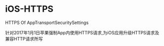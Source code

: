 # iOS-HTTPS
HTTPS Of AppTransportSecuritySettings

针对2017年1月1日苹果强制App内使用HTTPS请求,为iOS应用升级HTTPS请求及兼容HTTP请求所写

